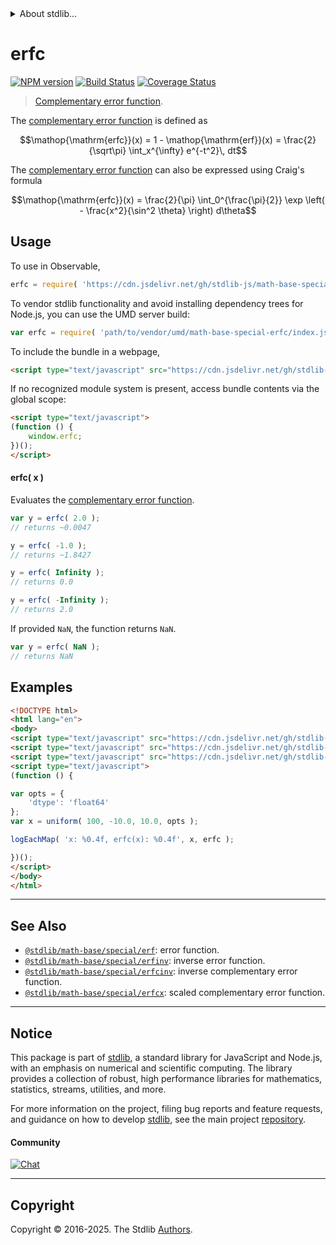 <!--

@license Apache-2.0

Copyright (c) 2022 The Stdlib Authors.

Licensed under the Apache License, Version 2.0 (the "License");
you may not use this file except in compliance with the License.
You may obtain a copy of the License at

   http://www.apache.org/licenses/LICENSE-2.0

Unless required by applicable law or agreed to in writing, software
distributed under the License is distributed on an "AS IS" BASIS,
WITHOUT WARRANTIES OR CONDITIONS OF ANY KIND, either express or implied.
See the License for the specific language governing permissions and
limitations under the License.

-->


<details>
  <summary>
    About stdlib...
  </summary>
  <p>We believe in a future in which the web is a preferred environment for numerical computation. To help realize this future, we've built stdlib. stdlib is a standard library, with an emphasis on numerical and scientific computation, written in JavaScript (and C) for execution in browsers and in Node.js.</p>
  <p>The library is fully decomposable, being architected in such a way that you can swap out and mix and match APIs and functionality to cater to your exact preferences and use cases.</p>
  <p>When you use stdlib, you can be absolutely certain that you are using the most thorough, rigorous, well-written, studied, documented, tested, measured, and high-quality code out there.</p>
  <p>To join us in bringing numerical computing to the web, get started by checking us out on <a href="https://github.com/stdlib-js/stdlib">GitHub</a>, and please consider <a href="https://opencollective.com/stdlib">financially supporting stdlib</a>. We greatly appreciate your continued support!</p>
</details>

# erfc

[![NPM version][npm-image]][npm-url] [![Build Status][test-image]][test-url] [![Coverage Status][coverage-image]][coverage-url] <!-- [![dependencies][dependencies-image]][dependencies-url] -->

> [Complementary error function][complementary-error-function].

<section class="intro">

The [complementary error function][complementary-error-function] is defined as

<!-- <equation class="equation" label="eq:complementary_error_function" align="center" raw="\operatorname{erfc}(x) = 1 - \operatorname{erf}(x) = \frac{2}{\sqrt\pi} \int_x^{\infty} e^{-t^2}\, dt" alt="Complementary error function."> -->

```math
\mathop{\mathrm{erfc}}(x) = 1 - \mathop{\mathrm{erf}}(x) = \frac{2}{\sqrt\pi} \int_x^{\infty} e^{-t^2}\, dt
```

<!-- <div class="equation" align="center" data-raw-text="\operatorname{erfc}(x) = 1 - \operatorname{erf}(x) = \frac{2}{\sqrt\pi} \int_x^{\infty} e^{-t^2}\, dt" data-equation="eq:complementary_error_function">
    <img src="https://cdn.jsdelivr.net/gh/stdlib-js/stdlib@bb29798906e119fcb2af99e94b60407a270c9b32/lib/node_modules/@stdlib/math/base/special/erfc/docs/img/equation_complementary_error_function.svg" alt="Complementary error function.">
    <br>
</div> -->

<!-- </equation> -->

The [complementary error function][complementary-error-function] can also be expressed using Craig's formula

<!-- <equation class="equation" label="eq:craigs_formula" align="center" raw="\operatorname{erfc}(x) = \frac{2}{\pi} \int_0^{\frac{\pi}{2}} \exp \left( - \frac{x^2}{\sin^2 \theta} \right) d\theta" alt="Craig's formula of the complementary error function."> -->

```math
\mathop{\mathrm{erfc}}(x) = \frac{2}{\pi} \int_0^{\frac{\pi}{2}} \exp \left( - \frac{x^2}{\sin^2 \theta} \right) d\theta
```

<!-- <div class="equation" align="center" data-raw-text="\operatorname{erfc}(x) = \frac{2}{\pi} \int_0^{\frac{\pi}{2}} \exp \left( - \frac{x^2}{\sin^2 \theta} \right) d\theta" data-equation="eq:craigs_formula">
    <img src="https://cdn.jsdelivr.net/gh/stdlib-js/stdlib@591cf9d5c3a0cd3c1ceec961e5c49d73a68374cb/lib/node_modules/@stdlib/math/base/special/erfc/docs/img/equation_craigs_formula.svg" alt="Craig's formula of the complementary error function.">
    <br>
</div> -->

<!-- </equation> -->

</section>

<!-- /.intro -->



<section class="usage">

## Usage

To use in Observable,

```javascript
erfc = require( 'https://cdn.jsdelivr.net/gh/stdlib-js/math-base-special-erfc@umd/browser.js' )
```

To vendor stdlib functionality and avoid installing dependency trees for Node.js, you can use the UMD server build:

```javascript
var erfc = require( 'path/to/vendor/umd/math-base-special-erfc/index.js' )
```

To include the bundle in a webpage,

```html
<script type="text/javascript" src="https://cdn.jsdelivr.net/gh/stdlib-js/math-base-special-erfc@umd/browser.js"></script>
```

If no recognized module system is present, access bundle contents via the global scope:

```html
<script type="text/javascript">
(function () {
    window.erfc;
})();
</script>
```

#### erfc( x )

Evaluates the [complementary error function][complementary-error-function].

```javascript
var y = erfc( 2.0 );
// returns ~0.0047

y = erfc( -1.0 );
// returns ~1.8427

y = erfc( Infinity );
// returns 0.0

y = erfc( -Infinity );
// returns 2.0
```

If provided `NaN`, the function returns `NaN`.

```javascript
var y = erfc( NaN );
// returns NaN
```

</section>

<!-- /.usage -->

<section class="examples">

## Examples

<!-- eslint no-undef: "error" -->

```html
<!DOCTYPE html>
<html lang="en">
<body>
<script type="text/javascript" src="https://cdn.jsdelivr.net/gh/stdlib-js/random-array-uniform@umd/browser.js"></script>
<script type="text/javascript" src="https://cdn.jsdelivr.net/gh/stdlib-js/console-log-each-map@umd/browser.js"></script>
<script type="text/javascript" src="https://cdn.jsdelivr.net/gh/stdlib-js/math-base-special-erfc@umd/browser.js"></script>
<script type="text/javascript">
(function () {

var opts = {
    'dtype': 'float64'
};
var x = uniform( 100, -10.0, 10.0, opts );

logEachMap( 'x: %0.4f, erfc(x): %0.4f', x, erfc );

})();
</script>
</body>
</html>
```

</section>

<!-- /.examples -->

<!-- C interface documentation. -->



<!-- Section for related `stdlib` packages. Do not manually edit this section, as it is automatically populated. -->

<section class="related">

* * *

## See Also

-   <span class="package-name">[`@stdlib/math-base/special/erf`][@stdlib/math/base/special/erf]</span><span class="delimiter">: </span><span class="description">error function.</span>
-   <span class="package-name">[`@stdlib/math-base/special/erfinv`][@stdlib/math/base/special/erfinv]</span><span class="delimiter">: </span><span class="description">inverse error function.</span>
-   <span class="package-name">[`@stdlib/math-base/special/erfcinv`][@stdlib/math/base/special/erfcinv]</span><span class="delimiter">: </span><span class="description">inverse complementary error function.</span>
-   <span class="package-name">[`@stdlib/math-base/special/erfcx`][@stdlib/math/base/special/erfcx]</span><span class="delimiter">: </span><span class="description">scaled complementary error function.</span>

</section>

<!-- /.related -->

<!-- Section for all links. Make sure to keep an empty line after the `section` element and another before the `/section` close. -->


<section class="main-repo" >

* * *

## Notice

This package is part of [stdlib][stdlib], a standard library for JavaScript and Node.js, with an emphasis on numerical and scientific computing. The library provides a collection of robust, high performance libraries for mathematics, statistics, streams, utilities, and more.

For more information on the project, filing bug reports and feature requests, and guidance on how to develop [stdlib][stdlib], see the main project [repository][stdlib].

#### Community

[![Chat][chat-image]][chat-url]

---

## Copyright

Copyright &copy; 2016-2025. The Stdlib [Authors][stdlib-authors].

</section>

<!-- /.stdlib -->

<!-- Section for all links. Make sure to keep an empty line after the `section` element and another before the `/section` close. -->

<section class="links">

[npm-image]: http://img.shields.io/npm/v/@stdlib/math-base-special-erfc.svg
[npm-url]: https://npmjs.org/package/@stdlib/math-base-special-erfc

[test-image]: https://github.com/stdlib-js/math-base-special-erfc/actions/workflows/test.yml/badge.svg?branch=main
[test-url]: https://github.com/stdlib-js/math-base-special-erfc/actions/workflows/test.yml?query=branch:main

[coverage-image]: https://img.shields.io/codecov/c/github/stdlib-js/math-base-special-erfc/main.svg
[coverage-url]: https://codecov.io/github/stdlib-js/math-base-special-erfc?branch=main

<!--

[dependencies-image]: https://img.shields.io/david/stdlib-js/math-base-special-erfc.svg
[dependencies-url]: https://david-dm.org/stdlib-js/math-base-special-erfc/main

-->

[chat-image]: https://img.shields.io/gitter/room/stdlib-js/stdlib.svg
[chat-url]: https://app.gitter.im/#/room/#stdlib-js_stdlib:gitter.im

[stdlib]: https://github.com/stdlib-js/stdlib

[stdlib-authors]: https://github.com/stdlib-js/stdlib/graphs/contributors

[umd]: https://github.com/umdjs/umd
[es-module]: https://developer.mozilla.org/en-US/docs/Web/JavaScript/Guide/Modules

[deno-url]: https://github.com/stdlib-js/math-base-special-erfc/tree/deno
[deno-readme]: https://github.com/stdlib-js/math-base-special-erfc/blob/deno/README.md
[umd-url]: https://github.com/stdlib-js/math-base-special-erfc/tree/umd
[umd-readme]: https://github.com/stdlib-js/math-base-special-erfc/blob/umd/README.md
[esm-url]: https://github.com/stdlib-js/math-base-special-erfc/tree/esm
[esm-readme]: https://github.com/stdlib-js/math-base-special-erfc/blob/esm/README.md
[branches-url]: https://github.com/stdlib-js/math-base-special-erfc/blob/main/branches.md

[complementary-error-function]: https://en.wikipedia.org/wiki/Error_function

<!-- <related-links> -->

[@stdlib/math/base/special/erf]: https://github.com/stdlib-js/math-base-special-erf/tree/umd

[@stdlib/math/base/special/erfinv]: https://github.com/stdlib-js/math-base-special-erfinv/tree/umd

[@stdlib/math/base/special/erfcinv]: https://github.com/stdlib-js/math-base-special-erfcinv/tree/umd

[@stdlib/math/base/special/erfcx]: https://github.com/stdlib-js/math-base-special-erfcx/tree/umd

<!-- </related-links> -->

</section>

<!-- /.links -->
